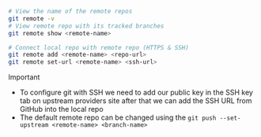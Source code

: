 ````bash
# View the name of the remote repos
git remote -v
# View remote repo with its tracked branches
git remote show <remote-name> 					

# Connect local repo with remote repo (HTTPS & SSH)
git remote add <remote-name> <repo-url>
git remote set-url <remote-name> <ssh-url>
````

 > [!important]
 > * To configure git with SSH we need to add our public key in the SSH key tab on upstream providers site after that we can add the SSH URL from GitHub into the local repo
 > * The default remote repo can be changed using the `git push --set-upstream <remote-name> <branch-name>`
